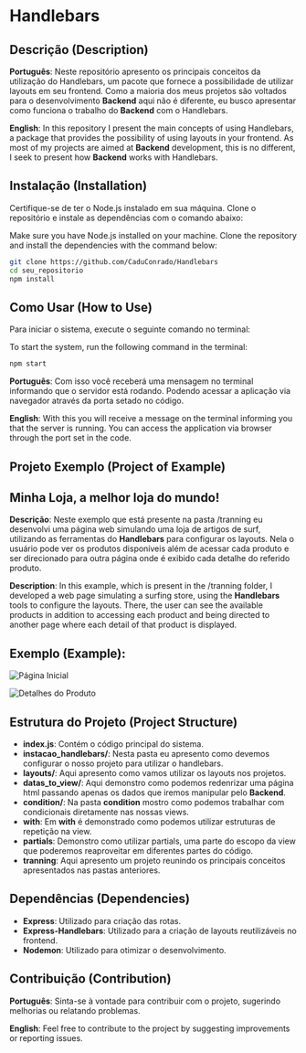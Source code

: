 # Handlebars ##

## Descrição (Description) ##

**Português**: Neste repositório apresento os principais conceitos da utilização do Handlebars, um pacote que fornece a possibilidade de utilizar layouts em seu frontend. Como a maioria dos meus projetos são voltados para o desenvolvimento **Backend** aqui não é diferente, eu busco apresentar como funciona o trabalho do **Backend** com o Handlebars. 

**English**: In this repository I present the main concepts of using Handlebars, a package that provides the possibility of using layouts in your frontend. As most of my projects are aimed at **Backend** development, this is no different, I seek to present how **Backend** works with Handlebars.



## Instalação (Installation) ##

Certifique-se de ter o Node.js instalado em sua máquina. Clone o repositório e instale as dependências com o comando abaixo:

Make sure you have Node.js installed on your machine. Clone the repository and install the dependencies with the command below:

```bash
git clone https://github.com/CaduConrado/Handlebars
cd seu_repositorio
npm install
```

## Como Usar (How to Use) ##

Para iniciar o sistema, execute o seguinte comando no terminal: 

To start the system, run the following command in the terminal:

```bash
npm start
```

**Português**: Com isso você receberá uma mensagem no terminal informando que o servidor está rodando. Podendo acessar a aplicação via navegador através da porta setado no código.

**English**: With this you will receive a message on the terminal informing you that the server is running. You can access the application via browser through the port set in the code.

## Projeto Exemplo (Project of Example)

## Minha Loja, a melhor loja do mundo!
**Descrição**: Neste exemplo que está presente na pasta /tranning eu desenvolvi uma página web simulando uma loja de artigos de surf, utilizando as ferramentas do **Handlebars** para configurar os layouts. Nela o usuário pode ver os produtos disponíveis além de acessar cada produto e ser direcionado para outra página onde é exibido cada detalhe do referido produto.

**Description**: In this example, which is present in the /tranning folder, I developed a web page simulating a surfing store, using the **Handlebars** tools to configure the layouts. There, the user can see the available products in addition to accessing each product and being directed to another page where each detail of that product is displayed.





## Exemplo (Example): ##

![Página Inicial](./assets/minha_loja_1.png)

![Detalhes do Produto](./assets/minha_loja_2.png)


## Estrutura do Projeto (Project Structure) ##

- **index.js**: Contém o código principal do sistema.
- **instacao_handlebars/**: Nesta pasta eu apresento como devemos configurar o nosso projeto para utilizar o handlebars.
- **layouts/**: Aqui apresento como vamos utilizar os layouts nos projetos.
- **datas_to_view/**: Aqui demonstro como podemos redenrizar uma página html passando apenas os dados que iremos manipular pelo **Backend**.
- **condition/**: Na pasta **condition** mostro como podemos trabalhar com condicionais diretamente nas nossas views.
- **with**: Em **with** é demonstrado como podemos utilizar estruturas de repetição na view.
- **partials**: Demonstro como utilizar partials, uma parte do escopo da view que poderemos reaproveitar em diferentes partes do código.
- **tranning**: Aqui apresento um projeto reunindo os principais conceitos apresentados nas pastas anteriores.

## Dependências (Dependencies)

- **Express**: Utilizado para criação das rotas.
- **Express-Handlebars**: Utilizado para a criação de layouts reutilizáveis no frontend.
- **Nodemon**: Utilizado para otimizar o desenvolvimento.

## Contribuição (Contribution) ##

**Português**: Sinta-se à vontade para contribuir com o projeto, sugerindo melhorias ou relatando problemas.

**English**: Feel free to contribute to the project by suggesting improvements or reporting issues.
